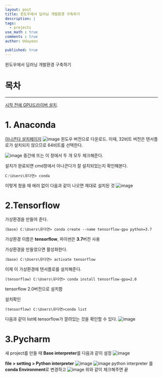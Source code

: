 ```yaml
---
layout: post
title: 윈도우에서 딥러닝 개발환경 구축하기 
description: |
tags:
  - projects
use_math : true
comments : true
author: Udayeon

published: true
---
```


윈도우에서 딥러닝 개발환경 구축하기 

# 목차
* * *
[시작 전에 GPU드라이버 설치](https://www.nvidia.co.kr/Download/index.aspx?lang=kr).

# 1. Anaconda
[아나콘다 설치페이지](https://www.anaconda.com/products/individual)
![image](https://user-images.githubusercontent.com/69246778/142382694-721a7f92-af02-4d2c-b1bf-557af4ae4334.png)
윈도우 버전으로 다운로드. 이때, 32비트 버전은 텐서플로가 설치되지 않으므로 64비트를 선택한다.
   
![image](https://user-images.githubusercontent.com/69246778/142382837-5de79d48-3edc-4b46-9028-0d3b8cfb4d97.png)
중간에 뜨는 이 창에서 두 개 모두 체크해준다.
   
설치가 완료되면 cmd창에서 아나콘다가 잘 설치되었는지 확인해본다.
```
C:\Users\유다연> conda
```
이렇게 쳤을 때 에러 없이 다음과 같이 나오면 제대로 설치된 것
![image](https://user-images.githubusercontent.com/69246778/142383326-d3529959-6ae7-4bf2-9a5f-1e71221ab4b4.png)

# 2.Tensorflow
가상환경을 만들어 준다.
```
(base) C:\Users\유다연> conda create --name tensorflow-gpu python=3.7
```
가상환경 이름은 **tensorflow**, 파이썬은 **3.7**버전 사용
   
가상환경을 만들었으면 활성화한다.
```
(base) C:\Users\유다연> activate tensorflow
```
   
이제 이 가상환경에 텐서플로를 설치해준다.
```
(tensorflow) C:\Users\유다연> conda install tensorflow-gpu=2.0
```
tensorflow 2.0버전으로 설치함   
   
설치확인
```
(tensorflow) C:\Users\유다연>conda list
```
   
다음과 같이 list에 tensorflow가 깔려있는 것을 확인할 수 있다.
![image](https://user-images.githubusercontent.com/69246778/142384119-9abcf9ed-fa52-4774-858d-3612a2e4cd6f.png)

# 3.Pycharm
새 project를 만들 때 **Base interpreter**를 다음과 같이 설정
![image](https://user-images.githubusercontent.com/69246778/142384513-c793af11-9609-45fc-8d58-91380abe86b0.png)
   
**file > setting > Python interpreter**
![image](https://user-images.githubusercontent.com/69246778/142384620-4bd571c3-fbaa-46d9-b0c0-4512df461451.png)
![image](https://user-images.githubusercontent.com/69246778/142384723-6b324bab-2c93-4dbe-be71-926982704254.png)
python interpreter 를 **conda Environment**로 변경하고
![image](https://user-images.githubusercontent.com/69246778/142385183-cc42b8a8-15e7-4409-b7c5-f03efb5d6c81.png)
위와 같이 체크해주면 끝
